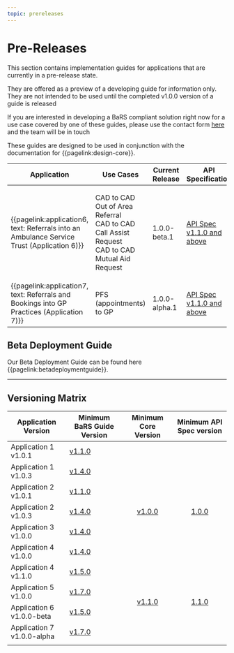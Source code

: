 ```yaml
---
topic: prereleases
---
```


# Pre-Releases

This section contains implementation guides for applications that are currently in a pre-release state.

They are offered as a preview of a developing guide for information only. They are not intended to be used until the completed v1.0.0 version of a guide is released<p> If you are interested in developing a BaRS compliant solution right now for a use case covered by one of these guides, please use the contact form <a href="https://digital.nhs.uk/services/booking-and-referral-standard/enquiry-form" target="_blank">here</a> and the team will be in touch

These guides are designed to be used in conjunction with the documentation for {{pagelink:design-core}}.



| Application  |  Use Cases  | Current Release | API Specification | Core Version |
| ----------------------------------------------------------------------------|--------------------------------------------------------------- | --------------- | --------------- | --------------- |    
| {{pagelink:application6, text: Referrals into an Ambulance Service Trust (Application 6)}} | <p>CAD to CAD Out of Area Referral<br>CAD to CAD Call Assist Request<br>CAD to CAD Mutual Aid Request | 1.0.0-beta.1    | <a href="https://digital.nhs.uk/developer/api-catalogue/booking-and-referral-fhir/v1_1_0" target="_blank">API Spec v1.1.0 and above</a>  | {{pagelink:design-core-1.1.3, text:Core v1.1.0 and above}} |
| {{pagelink:application7, text: Referrals and Bookings into GP Practices (Application 7)}} | <p>PFS (appointments) to GP<br> | 1.0.0-alpha.1    | <a href="https://digital.nhs.uk/developer/api-catalogue/booking-and-referral-fhir/v1_1_0" target="_blank">API Spec v1.1.0 and above</a>  | {{pagelink:design-core-1.1.3, text:Core v1.1.0 and above}} |


## Beta Deployment Guide

Our Beta Deployment Guide can be found here {{pagelink:betadeploymentguide}}.

<hr>

## Versioning Matrix

<table>
<thead>
	<tr>
		<th data-no-sort="">Application Version</th>
		<th data-no-sort="">Minimum BaRS Guide Version</th>
		<th data-no-sort="">Minimum Core Version</th>
		<th data-no-sort="">Minimum API Spec version</th>
	</tr>
</thead>
<tbody>
	<tr>
		<td>Application 1 v1.0.1</td>
		<td><a href="https://simplifier.net/guide/nhsbookingandreferralstandard/home?version=1.1.0" target="_blank">v1.1.0</a></td>
		<td rowspan=7 style="text-align: center; vertical-align: middle;"><a href="https://simplifier.net/guide/nhsbookingandreferralstandard/Home/Design/BaRS-Core?version=1.0.0" target="_blank">v1.0.0</a></td>
		<td rowspan=7 style="text-align: center; vertical-align: middle;"><a href="https://digital.nhs.uk/developer/api-catalogue/booking-and-referral-fhir/v1_0_0" target="_blank">1.0.0</a></td>		
	</tr>
	<tr>
		<td>Application 1 v1.0.3</td>
		<td><a href="https://simplifier.net/guide/nhsbookingandreferralstandard/home?version=1.4.0" target="_blank">v1.4.0</a></td>
	</tr>
	<tr>
		<td>Application 2 v1.0.1</td>
		<td><a href="https://simplifier.net/guide/nhsbookingandreferralstandard/home?version=1.1.0" target="_blank">v1.1.0</a></td>
	</tr>
	<tr>
		<td>Application 2 v1.0.3</td>
		<td><a href="https://simplifier.net/guide/nhsbookingandreferralstandard/home?version=1.4.0" target="_blank">v1.4.0</a></td>
	</tr>
	<tr>
		<td>Application 3 v1.0.0</td>
		<td><a href="https://simplifier.net/guide/nhsbookingandreferralstandard/home?version=1.4.0" target="_blank">v1.4.0</a></td>
	</tr>
	<tr>
		<td>Application 4 v1.0.0</td>
		<td><a href="https://simplifier.net/guide/nhsbookingandreferralstandard/home?version=1.4.0" target="_blank">v1.4.0</a></td>
	</tr>
	<tr>
		<td>Application 4 v1.1.0</td>
		<td><a href="https://simplifier.net/guide/nhsbookingandreferralstandard/home?version=1.5.0" target="_blank">v1.5.0</a></td>
	</tr>
	<tr>
		<td>Application 5 v1.0.0</td>
		<td><a href="https://simplifier.net/guide/nhsbookingandreferralstandard/home?version=1.7.0" target="_blank">v1.7.0</a></td>
		<td rowspan=2 style="text-align: center; vertical-align: middle;"><a href="https://simplifier.net/guide/nhsbookingandreferralstandard/Home/Core?version=1.4.0" target="_blank">v1.1.0</a></td>
		<td rowspan=2 style="text-align: center; vertical-align: middle;"><a href="https://digital.nhs.uk/developer/api-catalogue/booking-and-referral-fhir/v1_1_0" target="_blank">1.1.0</a></td>
	</tr>
	<tr>
		<td>Application 6 v1.0.0-beta</td>
		<td><a href="https://simplifier.net/guide/nhsbookingandreferralstandard/home?version=1.5.0" target="_blank">v1.5.0</a></td>
    </tr>
	<tr>
		<td>Application 7 v1.0.0-alpha</td>
		<td><a href="https://simplifier.net/guide/nhsbookingandreferralstandard/home?version=1.7.0" target="_blank">v1.7.0</a></td>
    </tr>
	<tr>
		<td></td>
		<td></td>
		<td></td>
		<td></td>
	</tr>
</tbody>
</table>
